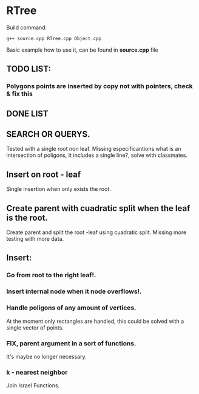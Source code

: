 # RTree

Build command:
```
g++ source.cpp RTree.cpp Object.cpp
```
Basic example how to use it, can be found in **source.cpp** file
## TODO LIST:

### Polygons points are inserted by copy not with pointers, check & fix this

## DONE LIST

## SEARCH OR QUERYS.
Tested with a single root non leaf. Missing especificantions what is an intersection of poligons,
It includes a single line?, solve with classmates.

## Insert on root - leaf
Single insertion when only exists the root. 

## Create parent with cuadratic split when the leaf is the root.
Create parent and split the root -leaf using cuadratic split. Missing more testing with more data.

## Insert:

### Go from root to the right leaf!.

### Insert internal node when it node overflows!.

### Handle poligons of any amount of vertices.
At the moment only rectangles are handled, this could be solved with a single vector of points.

### FIX, parent argument in a sort of functions.
It's maybe no longer necessary.

### k - nearest neighbor
Join Israel Functions.
